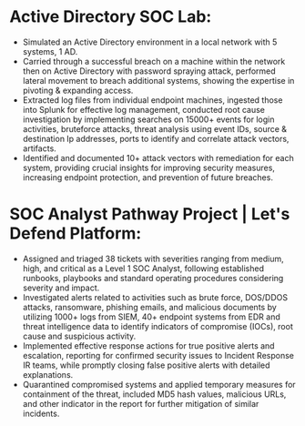 # Active Directory SOC Lab:
- Simulated an Active Directory environment in a local network with 5 systems, 1 AD.
- Carried through a successful breach on a machine within the network then on Active Directory with password spraying attack, performed lateral movement to breach additional systems, showing the expertise in pivoting & expanding access.
- Extracted log files from individual endpoint machines, ingested those into Splunk for effective log management, conducted root cause investigation by implementing searches on 15000+ events for login activities, bruteforce attacks, threat analysis using event IDs, source & destination Ip addresses, ports to identify and correlate attack vectors, artifacts.
- Identified and documented 10+ attack vectors with remediation for each system, providing crucial insights for improving security measures, increasing endpoint protection, and prevention of future breaches.

# SOC Analyst Pathway Project | Let's Defend Platform:
- Assigned and triaged 38 tickets with severities ranging from medium, high, and critical as a Level 1 SOC Analyst, following established runbooks, playbooks and standard operating procedures considering severity and impact.
- Investigated alerts related to activities such as brute force, DOS/DDOS attacks, ransomware, phishing emails, and malicious documents by utilizing 1000+ logs from SIEM, 40+ endpoint systems from EDR and threat intelligence data to identify indicators of compromise (IOCs), root cause and suspicious activity.
- Implemented effective response actions for true positive alerts and escalation, reporting for confirmed security issues to Incident Response IR teams, while promptly closing false positive alerts with detailed explanations.
- Quarantined compromised systems and applied temporary measures for containment of the threat, included MD5 hash values, malicious URLs, and other indicator in the report for further mitigation of similar incidents.
